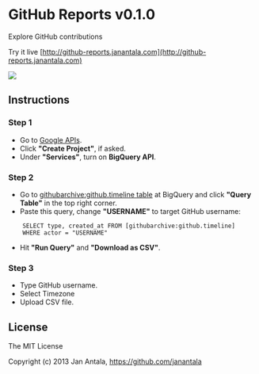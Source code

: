 # GitHub Reports v0.1.0

Explore GitHub contributions

Try it live [http://github-reports.janantala.com](http://github-reports.janantala.com)

<img src="https://raw.github.com/janantala/github-profile/develop/dashboard/app/images/contributions.png" />

## Instructions

### Step 1
- Go to [Google APIs](https://code.google.com/apis/console/). 
- Click **"Create Project"**, if asked. 
- Under **"Services"**, turn on **BigQuery API**.

### Step 2
- Go to [githubarchive:github.timeline table](https://bigquery.cloud.google.com/table/githubarchive:github.timeline) at BigQuery and click **"Query Table"** in the top right corner.
- Paste this query, change **"USERNAME"** to target GitHub username:

```
    SELECT type, created_at FROM [githubarchive:github.timeline]
    WHERE actor = "USERNAME"
```

- Hit **"Run Query"** and **"Download as CSV"**.

### Step 3
- Type GitHub username.
- Select Timezone
- Upload CSV file.

## License

The MIT License

Copyright (c) 2013 Jan Antala, https://github.com/janantala

